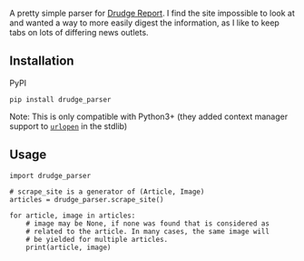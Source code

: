 A pretty simple parser for [Drudge Report](http://drudgereport.com). I find the site impossible to look at and wanted a way to more easily digest the information, as I like to keep tabs on lots of differing news outlets.


## Installation

PyPI

    pip install drudge_parser

Note: This is only compatible with Python3+ (they added context manager support to [`urlopen`](https://docs.python.org/3.5/library/urllib.request.html#module-urllib.request) in the stdlib)


## Usage

    import drudge_parser

    # scrape_site is a generator of (Article, Image)
    articles = drudge_parser.scrape_site()

    for article, image in articles:
        # image may be None, if none was found that is considered as
        # related to the article. In many cases, the same image will
        # be yielded for multiple articles.
        print(article, image)
